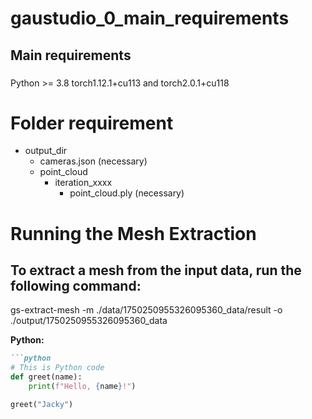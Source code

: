 # gaustudio_0_main_requirements
## Main requirements

### 

Python >= 3.8
torch1.12.1+cu113 and torch2.0.1+cu118




# Folder requirement
- output_dir
    - cameras.json (necessary)
    - point_cloud 
        - iteration_xxxx
            - point_cloud.ply (necessary)
         


# Running the Mesh Extraction
## To extract a mesh from the input data, run the following command:
gs-extract-mesh -m ./data/1750250955326095360_data/result -o ./output/1750250955326095360_data



**Python:**
```markdown
```python
# This is Python code
def greet(name):
    print(f"Hello, {name}!")

greet("Jacky")
